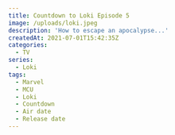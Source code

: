 ```yaml
---
title: Countdown to Loki Episode 5
image: /uploads/loki.jpeg
description: 'How to escape an apocalypse...'
createdAt: 2021-07-01T15:42:35Z
categories:
  - TV
series:
  - Loki
tags:
  - Marvel
  - MCU
  - Loki
  - Countdown
  - Air date
  - Release date
---
```


<div class='text-center py-12 text-6xl font-mono'>
<timepiece-countdown date='2021-07-07T07:00:00Z' :leading-zeroes='{ hours: true, minutes: true, seconds: true }' days-separator='&nbsp;days ' hours-separator=':' minutes-separator=':' seconds-separator='' expired-text='Go watch it now!'></timepiece-countdown>
</span>